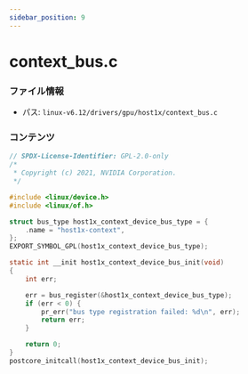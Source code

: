 ```yaml
---
sidebar_position: 9
---
```

# context_bus.c

### ファイル情報

- パス: `linux-v6.12/drivers/gpu/host1x/context_bus.c`

### コンテンツ

```c
// SPDX-License-Identifier: GPL-2.0-only
/*
 * Copyright (c) 2021, NVIDIA Corporation.
 */

#include <linux/device.h>
#include <linux/of.h>

struct bus_type host1x_context_device_bus_type = {
	.name = "host1x-context",
};
EXPORT_SYMBOL_GPL(host1x_context_device_bus_type);

static int __init host1x_context_device_bus_init(void)
{
	int err;

	err = bus_register(&host1x_context_device_bus_type);
	if (err < 0) {
		pr_err("bus type registration failed: %d\n", err);
		return err;
	}

	return 0;
}
postcore_initcall(host1x_context_device_bus_init);

```
